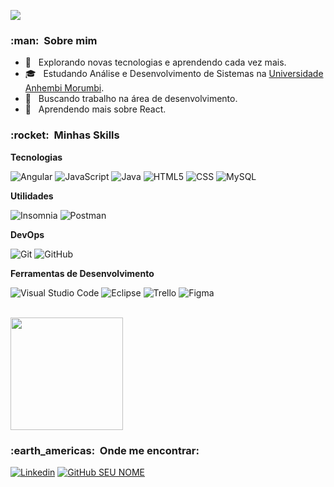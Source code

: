 ![](https://komarev.com/ghpvc/?username=piresdanyllo&color=blueviolet&style=flat-square)

<h3> :man: &nbsp;Sobre mim </h3>

- 🤔 &nbsp; Explorando novas tecnologias e aprendendo cada vez mais.
- 🎓 &nbsp; Estudando Análise e Desenvolvimento de Sistemas na <a href="https://portal.anhembi.br/">Universidade Anhembi Morumbi</a>.
- 💼 &nbsp; Buscando trabalho na área de desenvolvimento.
- 🌱 &nbsp; Aprendendo mais sobre React.

<h3> :rocket: &nbsp;Minhas Skills </h3>

**Tecnologias**

  ![Angular](https://img.shields.io/badge/-Angular-333333?style=flat&logo=Angular&logoColor=red)
  ![JavaScript](https://img.shields.io/badge/-JavaScript-333333?style=flat&logo=javascript)
  ![Java](https://img.shields.io/badge/-Java-333333?style=flat&logo=Java&logoColor=007396)
  ![HTML5](https://img.shields.io/badge/-HTML5-333333?style=flat&logo=HTML5)
  ![CSS](https://img.shields.io/badge/-CSS-333333?style=flat&logo=CSS3&logoColor=1572B6)
  ![MySQL](https://img.shields.io/badge/-MySQL-333333?style=flat&logo=mysql)

**Utilidades**

  ![Insomnia](https://img.shields.io/badge/-Insomnia-333333?style=flat&logo=insomnia)
  ![Postman](https://img.shields.io/badge/-Postman-333333?style=flat&logo=postman)

**DevOps**

  ![Git](https://img.shields.io/badge/-Git-333333?style=flat&logo=git)
  ![GitHub](https://img.shields.io/badge/-GitHub-333333?style=flat&logo=github)
  
  **Ferramentas de Desenvolvimento**

  ![Visual Studio Code](https://img.shields.io/badge/-Visual%20Studio%20Code-333333?style=flat&logo=visual-studio-code&logoColor=007ACC)
  ![Eclipse](https://img.shields.io/badge/-Eclipse-333333?style=flat&logo=eclipse-ide&logoColor=2C2255)
  ![Trello](https://img.shields.io/badge/-Trello-333333?style=flat&logo=trello&logoColor=007ACC)
  ![Figma](https://img.shields.io/badge/-Figma-333333?style=flat&logo=figma&logoColor=007ACC)
  
  <br/>

<a href="https://github.com/piresdanyllo">
  <img height="180em" src="https://github-readme-stats.vercel.app/api?username=piresdanyllo&theme=midnight-purple&show_icons=true" />
</a>

<br/>

<h3> :earth_americas: &nbsp;Onde me encontrar: </h3> 

[![Linkedin](https://img.shields.io/badge/LinkedIn-0077B5?style=for-the-badge&logo=linkedin&logoColor=white)](https://www.linkedin.com/in/danyllopires/)
[![GitHub SEU NOME]( https://img.shields.io/github/followers/piresdanyllo?label=follow&style=social)](https://github.com/piresdanyllo)
